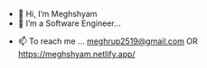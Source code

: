 - 👋 Hi, I’m Meghshyam
- 👀 I’m a Software Engineer...
<!--- - 🌱 I’m currently Working as a Software Developer at Helios Solution ... --->
- 📫 To reach me ... meghrup2519@gmail.com OR https://meghshyam.netlify.app/

<!---
Meghrup07/Meghrup07 is a ✨ special ✨ repository because its `README.md` (this file) appears on your GitHub profile.
You can click the Preview link to take a look at your changes.
--->
